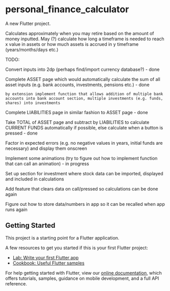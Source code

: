 # personal_finance_calculator

A new Flutter project.

Calculates approximately when you may retire based on the amount of money inputted. May (?) calculate how long a timeframe is needed to reach x value in assets or how much assets is accrued in y timeframe (years/months/days etc.)

TODO:

Convert inputs into 2dp (perhaps find/import currency database?) - done

Complete ASSET page which would automatically calculate the sum of all asset inputs (e.g. bank accounts, investments, pensions etc.) - done

    by extension implement function that allows addition of multiple bank accounts into bank account section, multiple investments (e.g. funds, shares) into investments

Complete LIABILITIES page in similar fashion to ASSET page - done

Take TOTAL of ASSET page and subtract by LIABILITIES to calculate CURRENT FUNDS automatically if possible, else calculate when a button is pressed - done

Factor in expected errors (e.g. no negative values in years, initial funds are necessary) and display them onscreen

Implement some animations (try to figure out how to implement function that can call an animation) - in progress

Set up section for investment where stock data can be imported, displayed and included in calculations

Add feature that clears data on call/pressed so calculations can be done again

Figure out how to store data/numbers in app so it can be recalled when app runs again

## Getting Started

This project is a starting point for a Flutter application.

A few resources to get you started if this is your first Flutter project:

- [Lab: Write your first Flutter app](https://flutter.dev/docs/get-started/codelab)
- [Cookbook: Useful Flutter samples](https://flutter.dev/docs/cookbook)

For help getting started with Flutter, view our
[online documentation](https://flutter.dev/docs), which offers tutorials,
samples, guidance on mobile development, and a full API reference.
